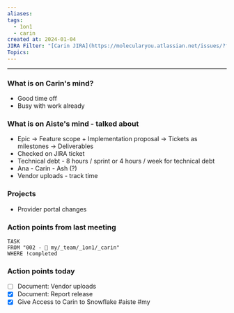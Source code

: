 ```yaml
---
aliases: 
tags:
  - 1on1
  - carin
created at: 2024-01-04
JIRA Filter: "[Carin JIRA](https://molecularyou.atlassian.net/issues/?filter=10024)"
Topics:
---
```

----
### What is on Carin's mind?

* Good time off
* Busy with work already
### What is on Aiste's mind - talked about

* Epic -> Feature scope + Implementation proposal -> Tickets as milestones -> Deliverables
* Checked on JIRA ticket
* Technical debt - 8 hours / sprint or 4 hours / week for technical debt
* Ana - Carin - Ash (?) 
* Vendor uploads - track time

### Projects
* Provider portal changes


### Action points from last meeting
```dataview
TASK 
FROM "002 - 📍 my/_team/_1on1/_carin"
WHERE !completed
```

### Action points today

 * [ ] Document: Vendor uploads
* [x] Document: Report release
* [x] Give Access to Carin to Snowflake #aiste #my